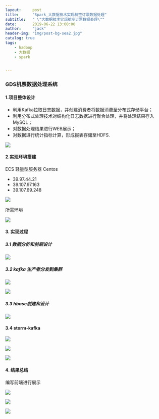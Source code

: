 ```yaml
---
layout:     post
title:      "Spark_大数据技术实现航空订票数据处理"
subtitle:   " \"大数据技术实现航空订票数据处理\""
date:       2019-06-22 13:00:00
author:     "jack"
header-img: "img/post-bg-sea2.jpg"
catalog: true
tags:
    - hadoop
    - 大数据
    - spark


---
```


### **GDS**机票数据处理系统

#### 1.项目整体设计

- 利用Kafka拉取日志数据，并创建消费者将数据消费至分布式存储平台；
- 利用分布式处理技术对结构化日志数据进行聚合处理，并将处理结果存入MySQL；
- 对数据处理结果进行WEB展示；
- 对数据进行统计指标计算，形成报表存储至HDFS.

![](https://jackyanghc-picture.oss-cn-beijing.aliyuncs.com/20190626172132.png)

#### 2.实现环境搭建

ECS 轻量型服务器 Centos

- 39.97.44.21
- 39.107.97.163
- 39.107.69.248

![](https://jackyanghc-picture.oss-cn-beijing.aliyuncs.com/20190626172239.png)

所需环境

![](https://jackyanghc-picture.oss-cn-beijing.aliyuncs.com/20190626172254.png)

#### 3. 实现过程

##### 3.1 数据分析和前期设计

![](https://jackyanghc-picture.oss-cn-beijing.aliyuncs.com/20190626172408.png)

##### 3.2 kafka 生产者分发到集群

![](https://jackyanghc-picture.oss-cn-beijing.aliyuncs.com/20190626172509.png)

![](https://jackyanghc-picture.oss-cn-beijing.aliyuncs.com/20190626172527.png)

##### 3.3 hbase创建和设计

![](https://jackyanghc-picture.oss-cn-beijing.aliyuncs.com/20190626172755.png)



#### 3.4 storm-kafka

![](https://jackyanghc-picture.oss-cn-beijing.aliyuncs.com/20190626172852.png)

![](https://jackyanghc-picture.oss-cn-beijing.aliyuncs.com/20190626172842.png)

![](https://jackyanghc-picture.oss-cn-beijing.aliyuncs.com/20190626172831.png)

#### 4. 结果总结

编写前端进行展示

![](https://jackyanghc-picture.oss-cn-beijing.aliyuncs.com/20190626173001.png)

![](https://jackyanghc-picture.oss-cn-beijing.aliyuncs.com/20190626172947.png)

![](https://jackyanghc-picture.oss-cn-beijing.aliyuncs.com/20190626172928.png)
